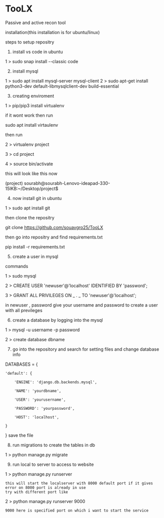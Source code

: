 # TooLX

Passive and active recon tool

installation(this installation is for ubuntu/linux)

steps to setup repositry

1. install vs code in ubuntu

1 > sudo snap install --classic code

2. install mysql

1 > sudo apt install mysql-server mysql-client
2 > sudo apt-get install python3-dev default-libmysqlclient-dev build-essential


3. creating enviroment

1 > pip/pip3 install virtualenv

if it wont work then run

sudo apt install virtaulenv

then run

2 > virtualenv project

3 > cd project

4 > source bin/activate

this will look like this now

(project) sourabh@sourabh-Lenovo-ideapad-330-15IKB:~/Desktop/project$

4. now install git in ubuntu

1 > sudo apt install git

then clone the repositry

git clone https://github.com/souavgro25/TooLX

then go into repositry and find requirements.txt

pip install -r requirements.txt

5. create a user in mysql

commands

1 > sudo mysql

2 > CREATE USER 'newuser'@'localhost' IDENTIFIED BY 'password';

3 > GRANT ALL PRIVILEGES ON _ . _ TO 'newuser'@'localhost';

in newuser , password give your username and password to create a user with all previleges

6. create a database by logging into the mysql

1 > mysql -u username -p password

2 > create database dbname

7. go into the repository and search for setting files and change database info

DATABASES = {

    'default': {

        'ENGINE': 'django.db.backends.mysql',

        'NAME': 'yourdbname',

        'USER': 'yourusername',

        'PASSWORD': 'yourpassword',

        'HOST': 'localhost',

    }

}
save the file

8. run migrations to create the tables in db

1 > python manage.py migrate

9. run local to server to access to website

1 > python manage.py runserver

    this will start the localserver with 8000 default port if it gives error on 8000 port is already in use
    try with different port like

2 > python manage.py runserver 9000

    9000 here is specified port on which i want to start the service
